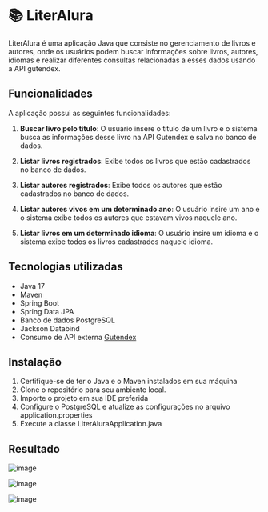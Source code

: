 # 📚 LiterAlura

LiterAlura é uma aplicação Java que consiste no gerenciamento de livros e autores, onde os usuários podem buscar informações sobre livros, autores, idiomas e realizar diferentes consultas relacionadas a esses dados usando a API gutendex.
## Funcionalidades

A aplicação possui as seguintes funcionalidades:

1. **Buscar livro pelo título**: O usuário insere o título de um livro e o sistema busca as informações desse livro na API Gutendex e salva no banco de dados.


2. **Listar livros registrados**: Exibe todos os livros que estão cadastrados no banco de dados.

3. **Listar autores registrados**: Exibe todos os autores que estão cadastrados no banco de dados.

4. **Listar autores vivos em um determinado ano**: O usuário insire um ano e o sistema exibe todos os autores que estavam vivos naquele ano.

5. **Listar livros em um determinado idioma**: O usuário insire um idioma e o sistema exibe todos os livros cadastrados naquele idioma.

## Tecnologias utilizadas

- Java 17
- Maven
- Spring Boot
- Spring Data JPA
- Banco de dados PostgreSQL
- Jackson Databind
- Consumo de API externa [Gutendex](https://gutendex.com/)

## Instalação

1. Certifique-se de ter o Java e o Maven instalados em sua máquina
2. Clone o repositório para seu ambiente local.
3. Importe o projeto em sua IDE preferida
4. Configure o PostgreSQL e atualize as configurações no arquivo application.properties
5. Execute a classe LiterAluraApplication.java

## Resultado
![image](https://github.com/amaralwl/literalura/assets/163368895/1501dc5b-be15-4b4e-8479-c63832a7be1c)

![image](https://github.com/amaralwl/literalura/assets/163368895/75bcc475-8cb9-4398-aaa3-c18ac4be947d)

![image](https://github.com/amaralwl/literalura/assets/163368895/c709cb1b-413f-497c-8484-68f6e2d4f3cf)
